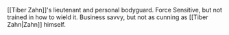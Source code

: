 [[Tiber Zahn]]'s lieutenant and personal bodyguard. Force Sensitive, but not trained in how to wield it. Business savvy, but not as cunning as [[Tiber Zahn|Zahn]] himself.